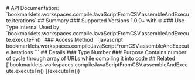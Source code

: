 <link rel="stylesheet" href="/APIDocs/main.css" type="text/css">
<!--Update Table of Contents when creating new pages in the API documentation.-->
# API Documentation: `bookmarklets.workspaces.compileJavaScriptFromCSV.assembleAndExecute.iterations`
## Summary
### Supported Versions
1.0.0+ with <span class="inBrowser" title="Exclusive feature of inBrowser.js">&#127760;</span>
### Use Type
Internal  
Used by `bookmarklets.workspaces.compileJavaScriptFromCSV.assembleAndExecute.executeFn()`
### Access Method
```javascript
bookmarklets.workspaces.compileJavaScriptFromCSV.assembleAndExecute.iterations
```
## Details
### Type
Number
### Purpose
Contains number of cycle through array of URLs while compiling it into code
## Related
[`bookmarklets.workspaces.compileJavaScriptFromCSV.assembleAndExecute.executeFn()`](executeFn&#40;&#41;)